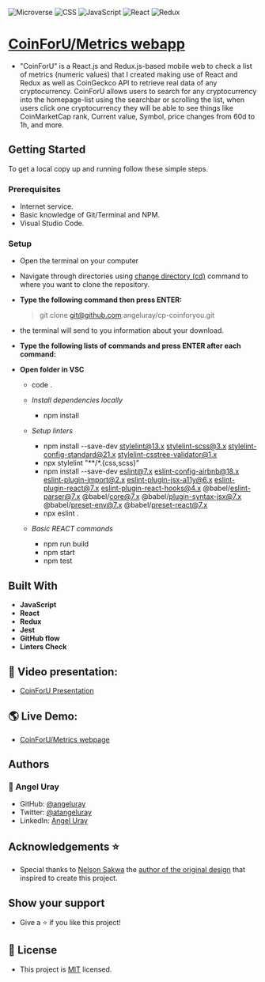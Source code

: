 ![Microverse](https://img.shields.io/badge/Microverse-blueviolet) ![CSS](https://img.shields.io/badge/-CSS-blue) ![JavaScript](https://img.shields.io/badge/-JavaScript-yellow) ![React](https://img.shields.io/badge/-React-blue) ![Redux](https://img.shields.io/badge/-React-purple)

# [CoinForU/Metrics webapp](https://github.com/microverseinc/curriculum-react-redux/blob/main/capstone/react_capstone.md)

- "CoinForU" is a React.js and Redux.js-based mobile web to check a list of metrics (numeric values) that I created making use of React and Redux as well as CoinGeckco API to retrieve real data of any cryptocurrency. CoinForU allows users to search for any cryptocurrency into the homepage-list using the searchbar or scrolling the list, when users click one cryptocurrency they will be able to see things like CoinMarketCap rank, Current value, Symbol, price changes from 60d to 1h, and more. 

## Getting Started
To get a local copy up and running follow these simple steps.

### Prerequisites

- Internet service.
- Basic knowledge of Git/Terminal and NPM.
- Visual Studio Code.

### Setup

- Open the terminal on your computer
- Navigate through directories using [change directory (cd)](https://www.howtogeek.com/659411/how-to-change-directories-in-command-prompt-on-windows-10) command to where you want to clone the repository.

- **Type the following command then press ENTER:**

  > git clone git@github.com:angeluray/cp-coinforyou.git

- the terminal will send to you information about your download.

- **Type the following lists of commands and press ENTER after each command:**

- **Open folder in VSC**
    - code .

  - *Install dependencies locally*  
    - npm install

  - *Setup linters*
    - npm install --save-dev stylelint@13.x stylelint-scss@3.x stylelint-config-standard@21.x stylelint-csstree-validator@1.x
    - npx stylelint "**/*.{css,scss}"
    - npm install --save-dev eslint@7.x eslint-config-airbnb@18.x eslint-plugin-import@2.x eslint-plugin-jsx-a11y@6.x eslint-plugin-react@7.x eslint-plugin-react-hooks@4.x @babel/eslint-parser@7.x @babel/core@7.x  @babel/plugin-syntax-jsx@7.x @babel/preset-env@7.x  @babel/preset-react@7.x
    - npx eslint .
  
  - *Basic REACT commands*
    - npm run build
    - npm start
    - npm test

## Built With

- **JavaScript**
- **React**
- **Redux**
- **Jest**
- **GitHub flow**
- **Linters Check**

## 👤 Video presentation:
- [CoinForU Presentation](https://youtu.be/8SMbNmggAqQ)

## 🌎 Live Demo:
- [CoinForU/Metrics webpage](https://tourmaline-kitsune-d693cd.netlify.app)

## Authors 

### 👤 Angel Uray
- GitHub: [@angeluray](https://github.com/angeluray)
- Twitter: [@atangeluray](https://twitter.com/atangeluray)
- LinkedIn: [Angel Uray](www.linkedin.com/in/angeluray-jobs)

## Acknowledgements ⭐️

- Special thanks to [Nelson Sakwa](https://www.behance.net/sakwadesignstudio) the [author of the original design](https://www.behance.net/gallery/31579789/Ballhead-App-(Free-PSDs)) that inspired to create this project.

## Show your support
- Give a ⭐️ if you like this project!

## 📝 License
- This project is [MIT](./LICENSE) licensed.
